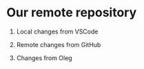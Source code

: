 # Our remote repository

1. Local changes from VSCode

2. Remote changes from GitHub

3. Changes from Oleg
